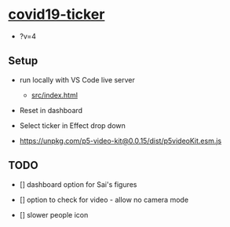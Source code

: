 # [covid19-ticker](https://github.com/p5videoKit/covid19-ticker.git)

- ?v=4

## Setup

- run locally with VS Code live server

  - [src/index.html](src/index.html)

- Reset in dashboard

- Select ticker in Effect drop down

- https://unpkg.com/p5-video-kit@0.0.15/dist/p5videoKit.esm.js

## TODO

- [] dashboard option for Sai's figures

- [] option to check for video - allow no camera mode

- [] slower people icon
